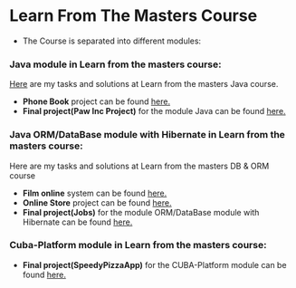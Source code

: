 # Learn From The Masters Course

* The Course is separated into different modules:
### Java module in Learn from the masters course:
[Here](https://github.com/dgluharov/LearnFromTheMasters-Java/tree/master/javacourse181112/src/main/java/com/musala/javacourse181112/tasks) are my tasks and solutions at Learn from the masters Java course. 

* <b>Phone Book</b> project can be found [here.](https://github.com/dgluharov/Phonebook)
* <b>Final project(Paw Inc Project)</b> for the module Java can be found [here.](https://github.com/dgluharov/LearnFromTheMasters-Java/tree/master/javacourse181112/src/main/java/com/musala/javacourse181112/tasks/paw_Inc)

### Java ORM/DataBase module with Hibernate in Learn from the masters course:
Here are my tasks and solutions at Learn from the masters DB & ORM course
   
* <b>Film online</b> system can be found [here.](https://github.com/dgluharov/OnlineMovies)
* <b>Online Store</b> project can be found [here.](https://github.com/dgluharov/OnlineStore-ORM)
* <b>Final project(Jobs)</b> for the module ORM/DataBase module with Hibernate can be found [here.](https://github.com/dgluharov/Jobs)
   
### Cuba-Platform module in Learn from the masters course:

* <b>Final project(SpeedyPizzaApp)</b> for the CUBA-Platform module can be found [here.](https://github.com/dgluharov/SpeedyPizzaApp_CUBA_Platform)

